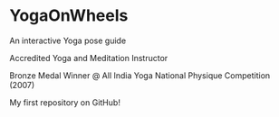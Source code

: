 # YogaOnWheels
An interactive Yoga pose guide

Accredited Yoga and Meditation Instructor

Bronze Medal Winner @ All India Yoga National Physique Competition (2007)

My first repository on GitHub!
